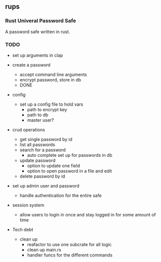 ## rups
### Rust Univeral Password Safe
A password safe written in rust.

### TODO
-  set up arguments in clap

-  create a password
    - accept command line arguments
    - encrypt password, store in db
    - DONE


- config
    - set up a config file to hold vars
        - path to encrypt key
        - path to db
        - master user?

- crud operations
    - get single password by id
    - list all passwords
    - search for a password
        - auto complete set up for passwords in db
    - update password
        - option to update one field
        - option to open password in a file and edit
    - delete password by id

- set up admin user and password
    - handle authentication for the entire safe

- session system
    - allow users to login in once and stay logged in for some amount of time

- Tech debt
    - clean up
        - reafactor to use one subcrate for all logic
        - clean up main.rs
        - handler funcs for the different commands
